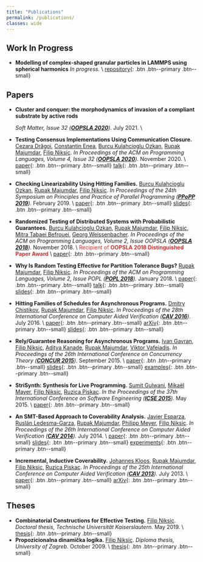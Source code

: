 ```yaml
---
title: "Publications"
permalink: /publications/
classes: wide
---
```


## Work In Progress

* **Modelling of complex-shaped granular particles in LAMMPS using spherical harmonics**
  _In progress._ \\
  [repository]((https://github.com/imaranresearch/LAMMPS-SPHERHARM/tree/develop)){: .btn .btn--primary .btn--small}
 

## Papers

* **Cluster and conquer: the morphodynamics of invasion of a compliant substrate by active rods**

  _Soft Matter, Issue 32
  ([**OOPSLA 2020**](https://pubs.rsc.org/en/Content/ArticleLanding/2021/SM/D1SM00860A#!divAbstract))._
  July 2021. \\
  <!---

  [paper](/assets/files/oopsla2020/diffstream.pdf){: .btn .btn--primary .btn--small}
  [talk](https://youtu.be/SSwpbJuqSL0){: .btn .btn--primary .btn--small}
  [artifact](https://doi.org/10.5281/zenodo.4033001){: .btn .btn--primary .btn--small}
  [repository](https://github.com/fniksic/diffstream){: .btn .btn--primary .btn--small}
  --->

* **Testing Consensus Implementations Using Communication Closure.**
  [Cezara Drăgoi](https://www.di.ens.fr/~cezarad/),
  [Constantin Enea](https://www.irif.fr/~cenea/),
  [Burcu Kulahcioglu Ozkan](https://people.mpi-sws.org/~burcu/),
  [Rupak Majumdar](https://people.mpi-sws.org/~rupak/),
  [Filip Niksic](https://fniksic.github.io/).
  _In Proceedings of the ACM on Programming Languages, Volume 4, Issue 32
  ([**OOPSLA 2020**](https://2020.splashcon.org/track/splash-2020-oopsla))._
  November 2020. \\
  [paper](/assets/files/oopsla2020/consensus-testing.pdf){: .btn .btn--primary .btn--small}
  [talk](https://youtu.be/UwEvq5B5fcw){: .btn .btn--primary .btn--small}
* **Checking Linearizability Using Hitting Families.**
  [Burcu Kulahcioglu Ozkan](https://people.mpi-sws.org/~burcu/),
  [Rupak Majumdar](https://people.mpi-sws.org/~rupak/),
  [Filip Niksic](https://fniksic.github.io/).
  _In Proceedings of the 24th Symposium on Principles and Practice of Parallel Programming ([**PPoPP 2019**](https://ppopp19.sigplan.org/))._
  February 2019. \\
  [paper](/assets/files/ppopp2019/paper.pdf){: .btn .btn--primary .btn--small}
  [slides](/assets/files/ppopp2019/slides.pdf){: .btn .btn--primary .btn--small}
* **Randomized Testing of Distributed Systems with Probabilistic Guarantees.**
  [Burcu Kulahcioglu Ozkan](https://people.mpi-sws.org/~burcu/),
  [Rupak Majumdar](https://people.mpi-sws.org/~rupak/),
  [Filip Niksic](https://fniksic.github.io/),
  [Mitra Tabaei Befrouei](https://forsyte.at/alumni/tabaei/),
  [Georg Weissenbacher](http://www.georg.weissenbacher.name/).
  _In Proceedings of the ACM on Programming Languages, Volume 2, Issue OOPSLA
  ([**OOPSLA 2018**](https://conf.researchr.org/track/splash-2018/splash-2018-OOPSLA))._
  November 2018. \\
  <span style="color: #d03030">Recipient of **OOPSLA 2018 Distinguished Paper Award**</span> \\
  [paper](/assets/files/oopsla2018/paper.pdf){: .btn .btn--primary .btn--small}
* **Why Is Random Testing Effective for Partition Tolerance Bugs?**
  [Rupak Majumdar](https://people.mpi-sws.org/~rupak/),
  [Filip Niksic](https://fniksic.github.io/).
  _In Proceedings of the ACM on Programming Languages, Volume 2, Issue POPL
  ([**POPL 2018**](https://popl18.sigplan.org/))._
  January 2018. \\
  [paper](/assets/files/popl2018/paper.pdf){: .btn .btn--primary .btn--small}
  [talk](/talks/#why-is-random-testing-effective-for-partition-tolerance-bugs){: .btn .btn--primary .btn--small}
  [slides](/assets/files/popl2018/slides.pdf){: .btn .btn--primary .btn--small}
* **Hitting Families of Schedules for Asynchronous Programs.**
  [Dmitry Chistikov](https://warwick.ac.uk/fac/sci/dcs/people/dmitry_chistikov/),
  [Rupak Majumdar](https://people.mpi-sws.org/~rupak/),
  [Filip Niksic](https://fniksic.github.io/).
  _In Proceedings of the 28th International Conference on Computer Aided Verification ([**CAV 2016**](http://i-cav.org/2016/))._
  July 2016. \\
  [paper](/assets/files/cav2016/paper.pdf){: .btn .btn--primary .btn--small}
  [arXiv](https://arxiv.org/abs/1602.03755){: .btn .btn--primary .btn--small}
  [slides](/assets/files/cav2016/slides.pdf){: .btn .btn--primary .btn--small}
* **Rely/Guarantee Reasoning for Asynchronous Programs.**
  [Ivan Gavran](https://people.mpi-sws.org/~gavran/),
  [Filip Niksic](https://fniksic.github.io/),
  [Aditya Kanade](http://www.iisc-seal.net/kanade),
  [Rupak Majumdar](https://people.mpi-sws.org/~rupak/),
  [Viktor Vafeiadis](https://people.mpi-sws.org/~viktor/).
  _In Proceedings of the 26th International Conference on Concurrency Theory ([**CONCUR 2015**](http://mafalda.fdi.ucm.es/concur2015/))._
  September 2015. \\
  [paper](/assets/files/concur2015/paper.pdf){: .btn .btn--primary .btn--small}
  [slides](/assets/files/concur2015/slides.pdf){: .btn .btn--primary .btn--small}
  [examples](/assets/files/concur2015/rely-guarantee.tar.gz){: .btn .btn--primary .btn--small}
* **StriSynth: Synthesis for Live Programming.**
  [Sumit Gulwani](https://www.microsoft.com/en-us/research/people/sumitg/),
  [Mikaël Mayer](https://computerscience.uchicago.edu/people/profile/mikael-mayer/),
  [Filip Niksic](https://fniksic.github.io/),
  [Ruzica Piskac](https://www.cs.yale.edu/homes/piskac/).
  _In the Proceedings of the 37th International Conference on Software Engineering ([**ICSE 2015**](http://2015.icse-conferences.org/))._
  May 2015. \\
  [paper](/assets/files/icse2015/paper.pdf){: .btn .btn--primary .btn--small}
* **An SMT-Based Approach to Coverability Analysis.**
  [Javier Esparza](https://www7.in.tum.de/~esparza/),
  [Ruslán Ledesma-Garza](http://ruslanledesma.com/),
  [Rupak Majumdar](https://people.mpi-sws.org/~rupak/),
  [Philipp Meyer](https://www7.in.tum.de/people/detail/index.php?id=people.detail&arg=152),
  [Filip Niksic](https://fniksic.github.io/).
  _In Proceedings of the 26th International Conference on Computer Aided Verification ([**CAV 2014**](http://i-cav.org/2014/))._
  July 2014. \\
  [paper](/assets/files/cav2014/paper.pdf){: .btn .btn--primary .btn--small}
  [slides](/assets/files/cav2014/slides.pdf){: .btn .btn--primary .btn--small}
  [experiments](/assets/files/cav2014/repository.tgz){: .btn .btn--primary .btn--small}
* **Incremental, Inductive Coverability.**
  [Johannes Kloos](https://github.com/johanneskloos),
  [Rupak Majumdar](https://people.mpi-sws.org/~rupak/),
  [Filip Niksic](https://fniksic.github.io/),
  [Ruzica Piskac](https://www.cs.yale.edu/homes/piskac/).
  _In Proceedings of the 25th International Conference on Computer Aided Verification ([**CAV 2013**](http://cav2013.forsyte.at/index.html))._
  July 2013. \\
  [paper](/assets/files/cav2013/paper.pdf){: .btn .btn--primary .btn--small}
  [arXiv](https://arxiv.org/abs/1301.7321){: .btn .btn--primary .btn--small}

## Theses

* **Combinatorial Constructions for Effective Testing.**
  [Filip Niksic](https://fniksic.github.io/).
  _Doctoral thesis, Technische Universität Kaiserslautern._
  May 2019. \\
  [thesis](/assets/files/doctoral-thesis.pdf){: .btn .btn--primary .btn--small}
* **Propozicionalna dinamička logika.**
  [Filip Niksic](https://fniksic.github.io/).
  _Diploma thesis, University of Zagreb._
  October 2009. \\
  [thesis](/assets/files/diploma-thesis.pdf){: .btn .btn--primary .btn--small}
